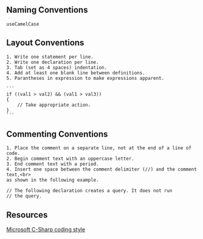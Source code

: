 ## Naming Conventions
    
    useCamelCase

## Layout Conventions

    1. Write one statement per line.
    2. Write one declaration per line.
    3. Tab (set as 4 spaces) indentation.
    4. Add at least one blank line between definitions.
    5. Parantheses in expression to make expressions apparent.

    ```
    if ((val1 > val2) && (val1 > val3))
    {
        // Take appropriate action.
    }
    ```

## Commenting Conventions

    1. Place the comment on a separate line, not at the end of a line of code.
    2. Begin comment text with an uppercase letter.
    3. End comment text with a period.
    4. Insert one space between the comment delimiter (//) and the comment text,<br> 
    as shown in the following example.


   ```
   // The following declaration creates a query. It does not run
   // the query.
   ```

## Resources 

[Microsoft C-Sharp coding style](https://docs.microsoft.com/en-us/dotnet/csharp/programming-guide/inside-a-program/coding-conventions)
